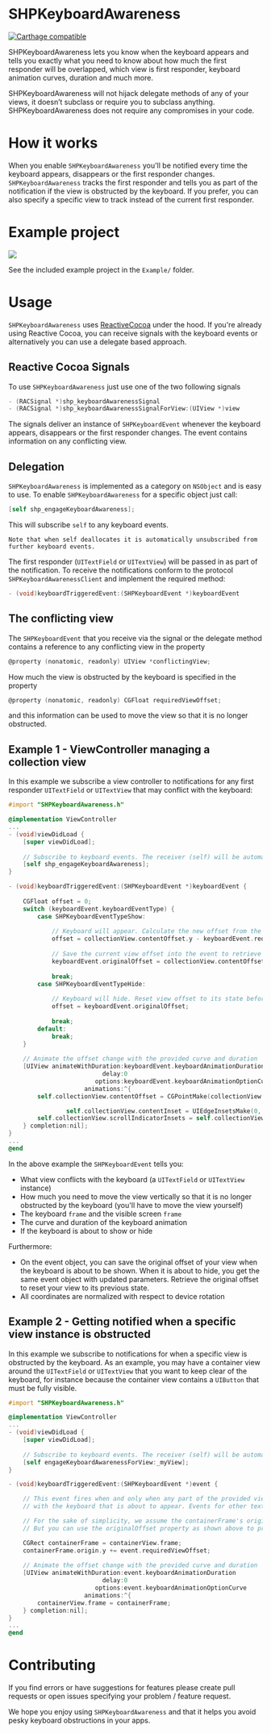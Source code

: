 # SHPKeyboardAwareness

[![Carthage compatible](https://img.shields.io/badge/Carthage-compatible-4BC51D.svg?style=flat)](https://github.com/Carthage/Carthage)

SHPKeyboardAwareness lets you know when the keyboard appears and tells you exactly what you need to know about how much the first responder will be overlapped, which view is first responder, keyboard animation curves, duration and much more. 

SHPKeyboardAwareness will not hijack delegate methods of any of your views, it doesn’t subclass or require you to subclass anything. SHPKeyboardAwareness does not require any compromises in your code.

# How it works

When you enable `SHPKeyboardAwareness` you'll be notified every time the keyboard appears, disappears or the first responder changes. `SHPKeyboardAwareness` tracks the first responder and tells you as part of the notification if the view is obstructed by the keyboard. If you prefer, you can also specify a specific view to track instead of the current first responder.

# Example project

![](example.gif)

See the included example project in the `Example/` folder.

# Usage

`SHPKeyboardAwareness` uses [ReactiveCocoa](https://github.com/ReactiveCocoa/ReactiveCocoa) under the hood. If you're already using Reactive Cocoa, you can receive signals with the keyboard events or alternatively you can use a delegate based approach.

## Reactive Cocoa Signals

To use `SHPKeyboardAwareness` just use one of the two following signals

```Objective-C
- (RACSignal *)shp_keyboardAwarenessSignal
- (RACSignal *)shp_keyboardAwarenessSignalForView:(UIView *)view
```

The signals deliver an instance of `SHPKeyboardEvent` whenever the keyboard appears, disappears or the first responder changes. The event contains information on any conflicting view.

## Delegation

`SHPKeyboardAwareness` is implemented as a category on `NSObject` and is easy to use. To enable `SHPKeyboardAwareness` for a specific object just call:

```Objective-C
[self shp_engageKeyboardAwareness];
```

This will subscribe `self` to any keyboard events.

```
Note that when self deallocates it is automatically unsubscribed from further keyboard events.
```

The first responder (`UITextField` or `UITextView`) will be passed in as part of the notification. To receive the notifications conform to the protocol `SHPKeyboardAwarenessClient` and implement the required method:

```Objective-C
- (void)keyboardTriggeredEvent:(SHPKeyboardEvent *)keyboardEvent
```

## The conflicting view

The `SHPKeyboardEvent` that you receive via the signal or the delegate method contains a reference to any conflicting view in the property

```Objective-C
@property (nonatomic, readonly) UIView *conflictingView;
```

How much the view is obstructed by the keyboard is specified in the property

```Objective-C
@property (nonatomic, readonly) CGFloat requiredViewOffset;
```

and this information can be used to move the view so that it is no longer obstructed.

## Example 1 - ViewController managing a collection view

In this example we subscribe a view controller to notifications for any first responder `UITextField` or `UITextView` that may conflict with the keyboard:

```Objective-C
#import "SHPKeyboardAwareness.h"

@implementation ViewController
...
- (void)viewDidLoad {
    [super viewDidLoad];
    
    // Subscribe to keyboard events. The receiver (self) will be automatically unsubscribed when deallocated
    [self shp_engageKeyboardAwareness];
}

- (void)keyboardTriggeredEvent:(SHPKeyboardEvent *)keyboardEvent {
    
    CGFloat offset = 0;
    switch (keyboardEvent.keyboardEventType) {
        case SHPKeyboardEventTypeShow:
        
            // Keyboard will appear. Calculate the new offset from the provided offset
            offset = collectionView.contentOffset.y - keyboardEvent.requiredViewOffset;
            
            // Save the current view offset into the event to retrieve it later
            keyboardEvent.originalOffset = collectionView.contentOffset.y;
            
            break;
        case SHPKeyboardEventTypeHide:
              
            // Keyboard will hide. Reset view offset to its state before keyboard appeared
            offset = keyboardEvent.originalOffset;
                
            break;
        default:
            break;
    }
        
    // Animate the offset change with the provided curve and duration
    [UIView animateWithDuration:keyboardEvent.keyboardAnimationDuration 
                          delay:0 
                        options:keyboardEvent.keyboardAnimationOptionCurve 
                     animations:^{
        self.collectionView.contentOffset = CGPointMake(collectionView.contentOffset.x, offset);

				self.collectionView.contentInset = UIEdgeInsetsMake(0, 0, keyboardEvent.keyboardFrame.size.height, 0);
        self.collectionView.scrollIndicatorInsets = self.collectionView.contentInset;
    } completion:nil];
}
...
@end
```

In the above example the `SHPKeyboardEvent` tells you:

* What view conflicts with the keyboard (a `UITextField` or `UITextView` instance)
* How much you need to move the view vertically so that it is no longer obstructed by the keyboard (you'll have to move the view yourself)
* The keyboard `frame` and the visible screen `frame`
* The curve and duration of the keyboard animation
* If the keyboard is about to show or hide
  
Furthermore:

* On the event object, you can save the original offset of your view when the keyboard is about to be shown. When it is about to hide, you get the same event object with updated parameters. Retrieve the original offset to reset your view to its previous state.
* All coordinates are normalized with respect to device rotation

## Example 2 - Getting notified when a specific view instance is obstructed

In this example we subscribe to notifications for when a specific view is obstructed by the keyboard. As an example, you may have a container view around the `UITextField` or `UITextView` that you want to keep clear of the keyboard, for instance because the container view contains a `UIButton` that must be fully visible.

```Objective-C
#import "SHPKeyboardAwareness.h"

@implementation ViewController
...
- (void)viewDidLoad {
    [super viewDidLoad];
    
    // Subscribe to keyboard events. The receiver (self) will be automatically unsubscribed when deallocated
    [self engageKeyboardAwarenessForView:_myView];
}

- (void)keyboardTriggeredEvent:(SHPKeyboardEvent *)event {

    // This event fires when and only when any part of the provided view (containerView) conflicts 
    // with the keyboard that is about to appear. Events for other textFields etc are ignored.

    // For the sake of simplicity, we assume the containerFrame's origin.y is 0 when keyboard is not visible
    // But you can use the originalOffset property as shown above to preserve its origin.

    CGRect containerFrame = containerView.frame;
    containerFrame.origin.y += event.requiredViewOffset;
    
    // Animate the offset change with the provided curve and duration
    [UIView animateWithDuration:event.keyboardAnimationDuration 
                          delay:0 
                        options:event.keyboardAnimationOptionCurve 
                     animations:^{
        containerView.frame = containerFrame;
    } completion:nil];
}
...
@end
```

# Contributing

If you find errors or have suggestions for features please create pull requests or open issues specifying your problem / feature request.

We hope you enjoy using `SHPKeyboardAwareness` and that it helps you avoid pesky keyboard obstructions in your apps.
